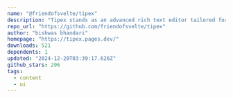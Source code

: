 ```yaml
---
name: "@friendofsvelte/tipex"
description: "Tipex stands as an advanced rich text editor tailored for Svelte, meticulously engineered with the robust frameworks Tiptap and Prosemirror. It empowers developers to effortlessly craft rich text editors,"
repo_url: "https://github.com/friendofsvelte/tipex"
author: "bishwas bhandari"
homepage: "https://tipex.pages.dev/"
downloads: 521
dependents: 1
updated: "2024-12-29T03:39:17.626Z"
github_stars: 296
tags: 
  - content
  - ui
---
```

